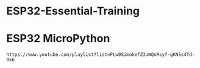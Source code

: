 # ESP32-Essential-Training
 
# ESP32 MicroPython
```
https://www.youtube.com/playlist?list=PLw0SimokefZ3uWQoRsyf-gKNSs4Td-0k6
```
